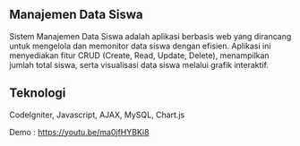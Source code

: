 ## Manajemen Data Siswa
Sistem Manajemen Data Siswa adalah aplikasi berbasis web yang dirancang untuk mengelola dan memonitor data siswa dengan efisien. Aplikasi ini menyediakan fitur CRUD (Create, Read, Update, Delete), menampilkan jumlah total siswa, serta visualisasi data siswa melalui grafik interaktif. 

## Teknologi
CodeIgniter, Javascript, AJAX, MySQL, Chart.js

Demo : https://youtu.be/ma0jfHYBKi8